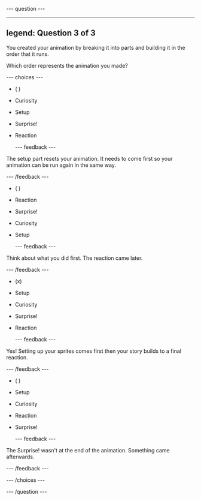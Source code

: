 --- question ---

---
legend: Question 3 of 3
---

You created your animation by breaking it into parts and building it in the order that it runs. 

Which order represents the animation you made?

--- choices ---

- ( ) 
+ Curiosity

+ Setup

+ Surprise!

+ Reaction

  --- feedback ---

 The setup part resets your animation. It needs to come first so your animation can be run again in the same way.

  --- /feedback ---

- ( ) 
+ Reaction

+ Surprise!

+ Curiosity

+ Setup

  --- feedback ---

 Think about what you did first. The reaction came later.

  --- /feedback ---

- (x) 
+ Setup

+ Curiosity

+ Surprise!

+ Reaction

  --- feedback ---

 Yes! Setting up your sprites comes first then your story builds to a final reaction.

  --- /feedback ---

- ( ) 
+ Setup

+ Curiosity

+ Reaction

+ Surprise!

  --- feedback ---

 The Surprise! wasn't at the end of the animation. Something came afterwards.

  --- /feedback ---

--- /choices ---

--- /question ---
